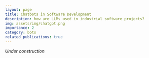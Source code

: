 ```yaml
---
layout: page
title: Chatbots in Software Development
description: how are LLMs used in industrial software projects?
img: assets/img/chatgpt.png
importance: 2
category: bots
related_publications: true
---
```


*Under construction*